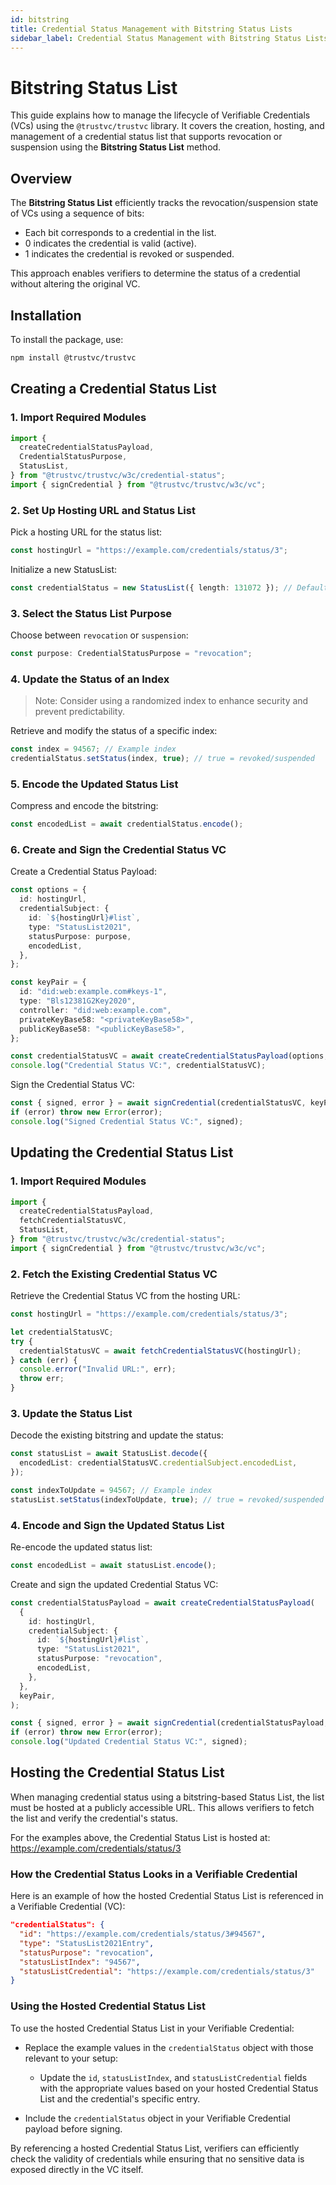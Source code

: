 ```yaml
---
id: bitstring
title: Credential Status Management with Bitstring Status Lists
sidebar_label: Credential Status Management with Bitstring Status Lists
---
```


# Bitstring Status List

This guide explains how to manage the lifecycle of Verifiable Credentials (VCs) using the `@trustvc/trustvc` library. It covers the creation, hosting, and management of a credential status list that supports revocation or suspension using the **Bitstring Status List** method.

## Overview

The **Bitstring Status List** efficiently tracks the revocation/suspension state of VCs using a sequence of bits:

- Each bit corresponds to a credential in the list.
- 0 indicates the credential is valid (active).
- 1 indicates the credential is revoked or suspended.

This approach enables verifiers to determine the status of a credential without altering the original VC.

## Installation

To install the package, use:

```bash
npm install @trustvc/trustvc
```

## Creating a Credential Status List

### 1. Import Required Modules

```ts
import {
  createCredentialStatusPayload,
  CredentialStatusPurpose,
  StatusList,
} from "@trustvc/trustvc/w3c/credential-status";
import { signCredential } from "@trustvc/trustvc/w3c/vc";
```

### 2. Set Up Hosting URL and Status List

Pick a hosting URL for the status list:

```ts
const hostingUrl = "https://example.com/credentials/status/3";
```

Initialize a new StatusList:

```ts
const credentialStatus = new StatusList({ length: 131072 }); // Default: 131,072 bits
```

### 3. Select the Status List Purpose

Choose between `revocation` or `suspension`:

```ts
const purpose: CredentialStatusPurpose = "revocation";
```

### 4. Update the Status of an Index

> Note: Consider using a randomized index to enhance security and prevent predictability.

Retrieve and modify the status of a specific index:

```ts
const index = 94567; // Example index
credentialStatus.setStatus(index, true); // true = revoked/suspended
```

### 5. Encode the Updated Status List

Compress and encode the bitstring:

```ts
const encodedList = await credentialStatus.encode();
```

### 6. Create and Sign the Credential Status VC

Create a Credential Status Payload:

```ts
const options = {
  id: hostingUrl,
  credentialSubject: {
    id: `${hostingUrl}#list`,
    type: "StatusList2021",
    statusPurpose: purpose,
    encodedList,
  },
};

const keyPair = {
  id: "did:web:example.com#keys-1",
  type: "Bls12381G2Key2020",
  controller: "did:web:example.com",
  privateKeyBase58: "<privateKeyBase58>",
  publicKeyBase58: "<publicKeyBase58>",
};

const credentialStatusVC = await createCredentialStatusPayload(options, keyPair);
console.log("Credential Status VC:", credentialStatusVC);
```

Sign the Credential Status VC:

```ts
const { signed, error } = await signCredential(credentialStatusVC, keyPair);
if (error) throw new Error(error);
console.log("Signed Credential Status VC:", signed);
```

## Updating the Credential Status List

### 1. Import Required Modules

```ts
import {
  createCredentialStatusPayload,
  fetchCredentialStatusVC,
  StatusList,
} from "@trustvc/trustvc/w3c/credential-status";
import { signCredential } from "@trustvc/trustvc/w3c/vc";
```

### 2. Fetch the Existing Credential Status VC

Retrieve the Credential Status VC from the hosting URL:

```ts
const hostingUrl = "https://example.com/credentials/status/3";

let credentialStatusVC;
try {
  credentialStatusVC = await fetchCredentialStatusVC(hostingUrl);
} catch (err) {
  console.error("Invalid URL:", err);
  throw err;
}
```

### 3. Update the Status List

Decode the existing bitstring and update the status:

```ts
const statusList = await StatusList.decode({
  encodedList: credentialStatusVC.credentialSubject.encodedList,
});

const indexToUpdate = 94567; // Example index
statusList.setStatus(indexToUpdate, true); // true = revoked/suspended
```

### 4. Encode and Sign the Updated Status List

Re-encode the updated status list:

```ts
const encodedList = await statusList.encode();
```

Create and sign the updated Credential Status VC:

```ts
const credentialStatusPayload = await createCredentialStatusPayload(
  {
    id: hostingUrl,
    credentialSubject: {
      id: `${hostingUrl}#list`,
      type: "StatusList2021",
      statusPurpose: "revocation",
      encodedList,
    },
  },
  keyPair,
);

const { signed, error } = await signCredential(credentialStatusPayload, keyPair);
if (error) throw new Error(error);
console.log("Updated Credential Status VC:", signed);
```

## Hosting the Credential Status List

When managing credential status using a bitstring-based Status List, the list must be hosted at a publicly accessible URL. This allows verifiers to fetch the list and verify the credential's status.

For the examples above, the Credential Status List is hosted at:
https://example.com/credentials/status/3

### How the Credential Status Looks in a Verifiable Credential

Here is an example of how the hosted Credential Status List is referenced in a Verifiable Credential (VC):

```json
"credentialStatus": {
  "id": "https://example.com/credentials/status/3#94567",
  "type": "StatusList2021Entry",
  "statusPurpose": "revocation",
  "statusListIndex": "94567",
  "statusListCredential": "https://example.com/credentials/status/3"
}
```

### Using the Hosted Credential Status List

To use the hosted Credential Status List in your Verifiable Credential:

- Replace the example values in the `credentialStatus` object with those relevant to your setup:

  - Update the `id`, `statusListIndex`, and `statusListCredential` fields with the appropriate values based on your hosted Credential Status List and the credential's specific entry.

- Include the `credentialStatus` object in your Verifiable Credential payload before signing.

By referencing a hosted Credential Status List, verifiers can efficiently check the validity of credentials while ensuring that no sensitive data is exposed directly in the VC itself.
